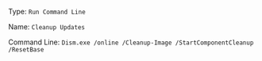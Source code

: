 Type: `Run Command Line`

Name: `Cleanup Updates`

Command Line: `Dism.exe /online /Cleanup-Image /StartComponentCleanup /ResetBase`
